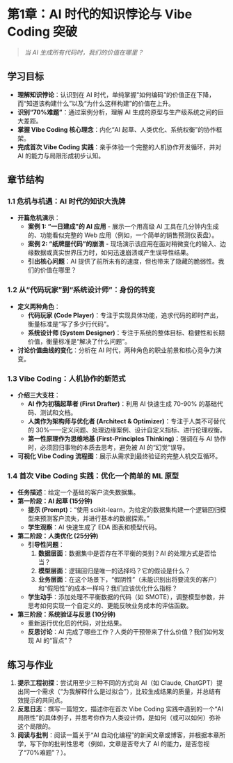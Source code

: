 # 第1章：AI 时代的知识悖论与 Vibe Coding 突破

> *当 AI 生成所有代码时，我们的价值在哪里？*

## 学习目标

- **理解知识悖论**：认识到在 AI 时代，单纯掌握“如何编码”的价值正在下降，而“知道该构建什么”以及“为什么这样构建”的价值在上升。
- **识别“70%难题”**：通过案例分析，理解 AI 生成的原型与生产级系统之间的巨大差距。
- **掌握 Vibe Coding 核心理念**：内化“AI 起草、人类优化、系统权衡”的协作框架。
- **完成首次 Vibe Coding 实践**：亲手体验一个完整的人机协作开发循环，并对 AI 的能力与局限形成初步认知。

## 章节结构

### 1.1 危机与机遇：AI 时代的知识大洗牌

- **开篇危机演示**：
    - **案例 1: “一日建成”的 AI 应用** - 展示一个用高级 AI 工具在几分钟内生成的、功能看似完整的 Web 应用（例如，一个简单的销售预测仪表盘）。
    - **案例 2: “纸牌屋代码”的崩溃** - 现场演示该应用在面对稍微变化的输入、边缘数据或真实世界压力时，如何迅速崩溃或产生误导性结果。
    - **引出核心问题**：AI 提供了前所未有的速度，但也带来了隐藏的脆弱性。我们的价值在哪里？

### 1.2 从“代码玩家”到“系统设计师”：身份的转变

- **定义两种角色**：
    - **代码玩家 (Code Player)**：专注于实现具体功能，追求代码的即时产出，衡量标准是“写了多少行代码”。
    - **系统设计师 (System Designer)**：专注于系统的整体目标、稳健性和长期价值，衡量标准是“解决了什么问题”。
- **讨论价值曲线的变化**：分析在 AI 时代，两种角色的职业前景和核心竞争力演变。

### 1.3 Vibe Coding：人机协作的新范式

- **介绍三大支柱**：
    - **AI 作为初稿起草者 (First Drafter)**：利用 AI 快速生成 70-90% 的基础代码、测试和文档。
    - **人类作为架构师与优化者 (Architect & Optimizer)**：专注于人类不可替代的 30%——定义问题、处理边缘案例、设计自定义指标、进行伦理权衡。
    - **第一性原理作为思维地基 (First-Principles Thinking)**：强调在与 AI 协作时，必须回归事物的本质去思考，避免被 AI 的“幻觉”误导。
- **可视化 Vibe Coding 流程图**：展示从需求到最终验证的完整人机交互循环。

### 1.4 首次 Vibe Coding 实践：优化一个简单的 ML 原型

- **任务描述**：给定一个基础的客户流失数据集。
- **第一阶段：AI 起草 (15分钟)**
    - **提示 (Prompt)**：“使用 scikit-learn，为给定的数据集构建一个逻辑回归模型来预测客户流失，并进行基本的数据探索。”
    - **学生观察**：AI 快速生成了 EDA 图表和模型代码。
- **第二阶段：人类优化 (25分钟)**
    - **引导性问题**：
        1.  **数据层面**：数据集中是否存在不平衡的类别？AI 的处理方式是否恰当？
        2.  **模型层面**：逻辑回归是唯一的选择吗？它的假设是什么？
        3.  **业务层面**：在这个场景下，“假阴性”（未能识别出将要流失的客户）和“假阳性”的成本一样吗？我们应该优化什么指标？
    - **学生动手**：添加处理不平衡数据的代码（如 SMOTE），调整模型参数，并思考如何实现一个自定义的、更能反映业务成本的评估函数。
- **第三阶段：系统验证与反思 (10分钟)**
    - 重新运行优化后的代码，对比结果。
    - **反思讨论**：AI 完成了哪些工作？人类的干预带来了什么价值？我们如何发现 AI 的“盲点”？

## 练习与作业

1.  **提示工程初探**：尝试用至少三种不同的方式向 AI（如 Claude, ChatGPT）提出同一个需求（“为我解释什么是过拟合”），比较生成结果的质量，并总结有效提示的共同点。
2.  **反思日志**：撰写一篇短文，描述你在首次 Vibe Coding 实践中遇到的一个“AI 局限性”的具体例子，并思考你作为人类设计师，是如何（或可以如何）弥补这个局限的。
3.  **阅读与批判**：阅读一篇关于“AI 自动化编程”的新闻文章或博客，并根据本章所学，写下你的批判性思考（例如，文章是否夸大了 AI 的能力，是否忽视了“70%难题”？）。
